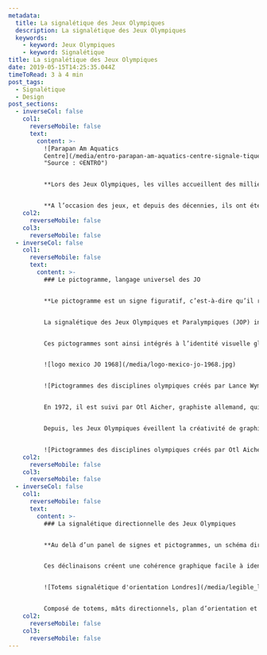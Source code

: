 ```yaml
---
metadata:
  title: La signalétique des Jeux Olympiques
  description: La signalétique des Jeux Olympiques
  keywords:
    - keyword: Jeux Olympiques
    - keyword: Signalétique
title: La signalétique des Jeux Olympiques
date: 2019-05-15T14:25:35.044Z
timeToRead: 3 à 4 min
post_tags:
  - Signalétique
  - Design
post_sections:
  - inverseCol: false
    col1:
      reverseMobile: false
      text:
        content: >-
          ![Parapan Am Aquatics
          Centre](/media/entro-parapan-am-aquatics-centre-signale-tique-sport-1024x610.jpg
          "Source : ©ENTRO")


          **Lors des Jeux Olympiques, les villes accueillent des milliers visiteurs venus du monde entier. Ces amateurs de sport sont aussi des touristes qu’il faut guider et orienter afin de leur permettre d’être autonomes.**


          **A l’occasion des jeux, et depuis des décennies, ils ont été nombreux, graphistes, designers et signaléticiens, à se plier à l’exercice de la création d’un système signalétique dédié à cet événement.**
    col2:
      reverseMobile: false
    col3:
      reverseMobile: false
  - inverseCol: false
    col1:
      reverseMobile: false
      text:
        content: >-
          ### Le pictogramme, langage universel des JO


          **Le pictogramme est un signe figuratif, c’est-à-dire qu’il représente un objet ou une situation (contrairement à l’idéogramme qui représente une idée). Pour tout savoir sur les pictogrammes, lisez l’article «**&nbsp;**Isotypes, pictogrammes et logotypes**&nbsp;**».**


          La signalétique des Jeux Olympiques et Paralympiques (JOP) intègre également la mise en place de tout un tas de pictogrammes. Ces pictogrammes permettent à tous une compréhension de l’information, quelque soit la langue du visiteur. Un élément qui est donc indispensable lors d’un événement internationale comme les Jeux Olympiques et Paralympiques. Ce langage se doit d’être universel.


          Ces pictogrammes sont ainsi intégrés à l’identité visuelle globale et nécessitent une réflexion spécifique. C’est Lance Wyman, graphiste américain, qui lancera une dynamique créative et cohérente avec une identité visuelle mémorable lors des JO de Mexico en 1968.


          ![logo mexico JO 1968](/media/logo-mexico-jo-1968.jpg)


          ![Pictogrammes des disciplines olympiques créés par Lance Wyman](/media/lance-wyman-jo-mexico-68-pictogrammes-10.jpg)


          En 1972, il est suivi par Otl Aicher, graphiste allemand, qui créé une série de pictogrammes représentant les différentes disciplines sportives à l’occasion des JO de Munich.


          Depuis, les Jeux Olympiques éveillent la créativité de graphistes et designers s’essayant à l’exercice.


          ![Pictogrammes des disciplines olympiques créés par Otl Aicher](/media/pictogramms-jo-olt-aicher-munich.jpg)
    col2:
      reverseMobile: false
    col3:
      reverseMobile: false
  - inverseCol: false
    col1:
      reverseMobile: false
      text:
        content: >-
          ### La signalétique directionnelle des Jeux Olympiques


          **Au delà d’un panel de signes et pictogrammes, un schéma directeur d’orientation doit également intégrer un ensemble d’outils comme les plans, des guides touristiques, des tickets, des informations liées aux transports, etc.**


          Ces déclinaisons créent une cohérence graphique facile à identifier. Ainsi, en 2006, la ville de Londres met en place [Legible London](https://tfl.gov.uk/info-for/boroughs-and-communities/legible-london), un système de signalétique urbaine en prévision des Jeux Olympiques qui se dérouleront 6 ans plus tard.


          ![Totems signalétique d'orientation Londres](/media/legible_london_13.jpg "Source : Legible London")


          Composé de totems, mâts directionnels, plan d’orientation et guides, la signalétique d’orientation de Londres répond aux besoins d’information des piétons, touristes et londoniens. Ce système signalétique (wayfinding) met en avant des points de repères, le temps de marche, les informations liées aux transports, un sens d’orientation. En 2012, à l’occasion des Jeux Olympiques, le système évolue afin de proposer des informations spécifiques et mieux orienter les visiteurs et sportifs.
    col2:
      reverseMobile: false
    col3:
      reverseMobile: false
---
```

